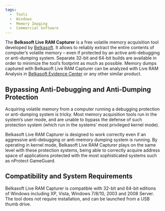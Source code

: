 ```yaml
---
tags:
  -  Tools
  -  Windows
  -  Memory Imaging
  -  Commercial Software
---
```

The **Belkasoft Live RAM Capturer** is a free volatile memory
acquisition tool developed by [Belkasoft](belkasoft.md). It
allows to reliably extract the entire contents of computer’s volatile
memory – even if protected by an active anti-debugging or anti-dumping
system. Separate 32-bit and 64-bit builds are available in order to
minimize the tool’s footprint as much as possible. Memory dumps captured
with Belkasoft Live RAM Capturer can be analyzed with Live RAM Analysis
in [Belkasoft Evidence Center](belkasoft_evidence_center.md) or
any other similar product.

## Bypassing Anti-Debugging and Anti-Dumping Protection

Acquiring volatile memory from a computer running a debugging protection
or anti-dumping system is tricky. Most memory acquisition tools run in
the system’s user mode, and are unable to bypass the defense of such
protection system (which run in the systems’ most privileged kernel
mode).

Belkasoft Live RAM Capturer is designed to work correctly even if an
aggressive anti-debugging or anti-memory dumping system is running. By
operating in kernel mode, Belkasoft Live RAM Capturer plays on the same
level with these protection systems, being able to correctly acquire
address space of applications protected with the most sophisticated
systems such as nProtect GameGuard.

## Compatibility and System Requirements

Belkasoft Live RAM Capturer is compatible with 32-bit and 64-bit
editions of Windows including XP, Vista, Windows 7/8/10, 2003 and 2008
Server. The tool does not require installation, and can be launched from
a USB thumb drive.